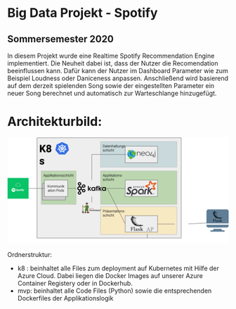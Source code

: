 # Big Data Projekt - Spotify

## Sommersemester 2020

In diesem Projekt wurde eine Realtime Spotify Recommendation Engine implementiert. Die Neuheit dabei ist, dass der Nutzer die Recomendation beeinflussen kann. Dafür kann der Nutzer im Dashboard Parameter wie zum Beispiel Loudness oder Daniceness anpassen. Anschließend wird basierend auf dem derzeit spielenden Song sowie der eingestellten Parameter ein neuer Song berechnet und automatisch zur Warteschlange hinzugefügt.

# Architekturbild:
![alt text](https://github.com/FelixBieswanger/BigData20_Spotify/blob/master/architekture.png?raw=true)


Ordnerstruktur:
- k8 : beinhaltet alle Files zum deployment auf Kubernetes mit Hilfe der Azure Cloud. Dabei liegen die Docker Images auf unserer Azure Container Registery oder in Dockerhub.
- mvp: beinhaltet alle Code Files (Python) sowie die entsprechenden Dockerfiles der Applikationslogik
